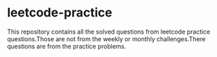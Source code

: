 # leetcode-practice
This repository contains all the solved questions from leetcode practice questions.Those are not from the weekly or monthly challenges.There questions are from the practice problems.
